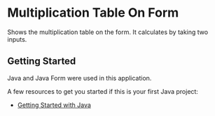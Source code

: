 # Multiplication Table On Form

Shows the multiplication table on the form. It calculates by taking two inputs.

## Getting Started

Java and Java Form were used in this application.

A few resources to get you started if this is your first Java project:

- [Getting Started with Java](https://dev.java/learn/getting-started/)

